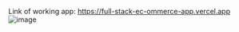 Link of working app: https://full-stack-ec-ommerce-app.vercel.app
![image](https://user-images.githubusercontent.com/55245151/177822402-7b259007-3d1e-4a0a-9e7b-c929b24ad80d.png)
